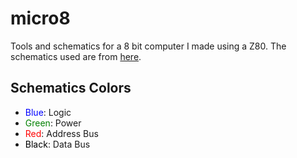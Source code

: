 # micro8
Tools and schematics for a 8 bit computer I made using a Z80. The schematics used are from [here](http://searle.hostei.com/grant/z80/SimpleZ80.html).

## Schematics Colors
* <span style="color:blue">Blue</span>: Logic
* <span style="color:green">Green</span>: Power
* <span style="color:red">Red</span>: Address Bus
* <span style="color:black">Black</span>: Data Bus
